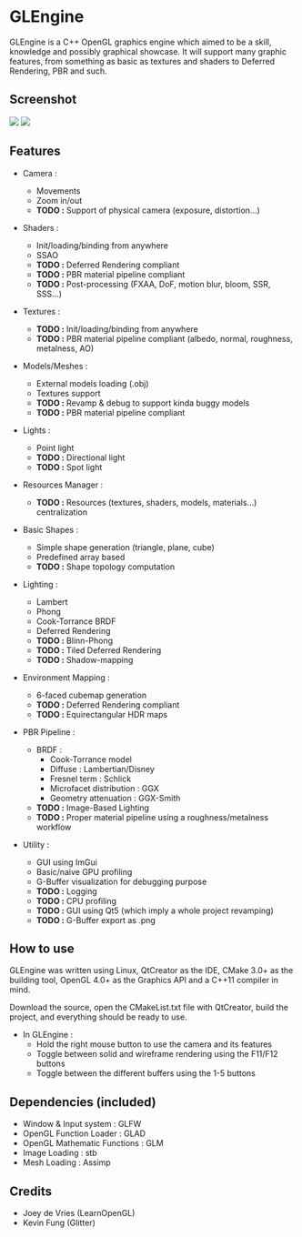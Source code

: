 GLEngine
======
GLEngine is a C++ OpenGL graphics engine which aimed to be a skill, knowledge and possibly graphical showcase. It will support many graphic features, from something as basic as textures and shaders to Deferred Rendering, PBR and such.

Screenshot
------

![](http://i.imgur.com/GNWNW98.png)
![](http://i.imgur.com/0KuTFTz.png)


Features
------

* Camera :
    * Movements
    * Zoom in/out
    * **TODO :** Support of physical camera (exposure, distortion...)

* Shaders :
    * Init/loading/binding from anywhere
    * SSAO
    * **TODO :** Deferred Rendering compliant
    * **TODO :** PBR material pipeline compliant
    * **TODO :** Post-processing (FXAA, DoF, motion blur, bloom, SSR, SSS...)

* Textures :
    * **TODO :** Init/loading/binding from anywhere
    * **TODO :** PBR material pipeline compliant (albedo, normal, roughness, metalness, AO)
    
* Models/Meshes :
    * External models loading (.obj)
    * Textures support
    * **TODO :** Revamp & debug to support kinda buggy models
    * **TODO :** PBR material pipeline compliant
    
* Lights :
    * Point light
    * **TODO :** Directional light
    * **TODO :** Spot light
    
* Resources Manager :
    * **TODO :** Resources (textures, shaders, models, materials...) centralization
    
* Basic Shapes :
    * Simple shape generation (triangle, plane, cube)
    * Predefined array based
    * **TODO :** Shape topology computation
    
* Lighting :
    * Lambert
    * Phong
    * Cook-Torrance BRDF
    * Deferred Rendering
    * **TODO :** Blinn-Phong
    * **TODO :** Tiled Deferred Rendering
    * **TODO :** Shadow-mapping

* Environment Mapping :
    * 6-faced cubemap generation
    * **TODO :** Deferred Rendering compliant
    * **TODO :** Equirectangular HDR maps

* PBR Pipeline :
    * BRDF :
        * Cook-Torrance model
        * Diffuse : Lambertian/Disney
        * Fresnel term : Schlick
        * Microfacet distribution : GGX
        * Geometry attenuation : GGX-Smith
    * **TODO :** Image-Based Lighting
    * **TODO :** Proper material pipeline using a roughness/metalness workflow
    
* Utility :
    * GUI using ImGui
    * Basic/naive GPU profiling
    * G-Buffer visualization for debugging purpose
    * **TODO :** Logging
    * **TODO :** CPU profiling
    * **TODO :** GUI using Qt5 (which imply a whole project revamping)
    * **TODO :** G-Buffer export as .png

How to use
------
GLEngine was written using Linux, QtCreator as the IDE, CMake 3.0+ as the building tool, OpenGL 4.0+ as the Graphics API and a C++11 compiler in mind.

Download the source, open the CMakeList.txt file with QtCreator, build the project, and everything should be ready to use.

* In GLEngine :
    * Hold the right mouse button to use the camera and its features
    * Toggle between solid and wireframe rendering using the F11/F12 buttons
    * Toggle between the different buffers using the 1-5 buttons

Dependencies (included)
------
- Window & Input system : GLFW
- OpenGL Function Loader : GLAD
- OpenGL Mathematic Functions : GLM
- Image Loading : stb
- Mesh Loading : Assimp

Credits
------
- Joey de Vries (LearnOpenGL)
- Kevin Fung (Glitter)

